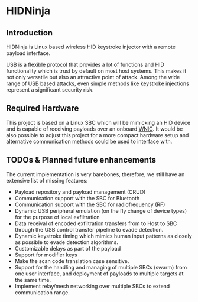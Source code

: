 # HIDNinja

## Introduction

HIDNinja is Linux based wireless HID keystroke injector with a remote payload interface.

USB is a flexible protocol that provides a lot of functions and HID functionality which is trust by default on most host systems. This makes it not only versatile but also an attractive point of attack. Among the wide range of USB based attacks, even simple methods like keystroke injections represent a significant security risk.  

## Required Hardware

This project is based on a Linux SBC which will be mimicking an HID device and is capable of receiving payloads over an onboard [WNIC](https://https://en.wikipedia.org/wiki/Wireless_network_interface_controller). It would be also possible to adjust this project for a more compact hardware setup and alternative communication methods could be used to interface with.


## TODOs & Planned future enhancements

The current implementation is very barebones, therefore, we still have an extensive list of missing features:

- Payload repository and payload management (CRUD)
- Communication support with the SBC for Bluetooth
- Communication support with the SBC for radiofrequency (RF)
- Dynamic USB peripheral emulation (on the fly change of device types) for the purpose of local exfiltration
- Data receival of encoded exfiltration transfers from to Host to SBC through the USB control transfer pipeline to evade detection.
- Dynamic keystroke timing which mimics human input patterns as closely as possible to evade detection algorithms.
- Customizable delays as part of the payload
- Support for modifier keys
- Make the scan code translation case sensitive.
- Support for the handling and managing of multiple SBCs (swarm) from one user interface, and deployment of payloads to multiple targets at the same time.
- Implement relay/mesh networking over multiple SBCs to extend communication range. 
